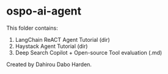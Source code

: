 # ospo-ai-agent

This folder contains:
1. LangChain ReACT Agent Tutorial (dir)
2. Haystack Agent Tutorial (dir)
3. Deep Search Copilot + Open-source Tool evaluation (.md)

Created by Dahirou Dabo Harden.
